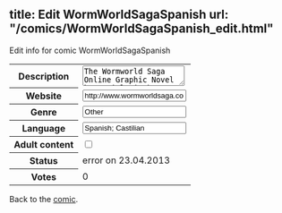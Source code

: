 title: Edit WormWorldSagaSpanish
url: "/comics/WormWorldSagaSpanish_edit.html"
---
Edit info for comic WormWorldSagaSpanish

<form name="comic" action="http://gaepostmail.appengine.com/comic" name="post">
<table class="comicinfo">
<tr>
<th>Description</th><td><textarea name="description">The Wormworld Saga Online Graphic Novel by Daniel Lieske - An Epic Fantasy Adventure for all Ages</textarea></td>
</tr>
<tr>
<th>Website</th><td><input type="text" name="url" value="http://www.wormworldsaga.com/"/></td>
</tr>
<tr>
<th>Genre</th><td><input type="text" name="genre" value="Other"/></td>
</tr>
<tr>
<th>Language</th><td><input type="text" name="language" value="Spanish; Castilian"/></td>
</tr>
<tr>
<th>Adult content</th><td><input type="checkbox" name="adult" value="adult" /></td>
</tr>
<tr>
<th>Status</th><td>error on 23.04.2013</td>
</tr>
<tr>
<th>Votes</th><td>0</div></td>
</tr>
</table>
</form>

Back to the [comic](/comics/WormWorldSagaSpanish.html).

